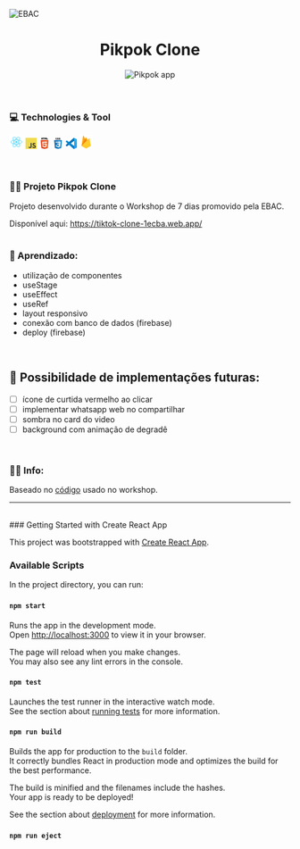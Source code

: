 <!--Banner session-->
<p align="">
  <img src="https://i.postimg.cc/VLcYztsx/ebac.png" alt="EBAC" tittle="EBAC" width="150">
</p>

<!--About session-->
<h1 align="center">Pikpok Clone</h1>

<div align="center">
  <img src="./public/pikpokClone.gif" alt="Pikpok app" tittle="Pikpok app" width="500">
</div>
<br><br>

<!-- Ícones das linguagens -->
<h3> 💻 Technologies & Tool </h3>
<p align="left">
  <code><img height="25" src="https://raw.githubusercontent.com/github/explore/80688e429a7d4ef2fca1e82350fe8e3517d3494d/topics/react/react.png"></code>
  <code><img height="20" src="https://raw.githubusercontent.com/github/explore/80688e429a7d4ef2fca1e82350fe8e3517d3494d/topics/javascript/javascript.png"></code>
  <code><img height="20" src="https://raw.githubusercontent.com/github/explore/80688e429a7d4ef2fca1e82350fe8e3517d3494d/topics/html/html.png"></code>
  <code><img height="20" src="https://raw.githubusercontent.com/github/explore/80688e429a7d4ef2fca1e82350fe8e3517d3494d/topics/css/css.png"></code>
  <code><img height="20" src="https://raw.githubusercontent.com/github/explore/80688e429a7d4ef2fca1e82350fe8e3517d3494d/topics/visual-studio-code/visual-studio-code.png"></code>
  <code><img height="25" src="https://raw.githubusercontent.com/github/explore/80688e429a7d4ef2fca1e82350fe8e3517d3494d/topics/firebase/firebase.png"></code>
</p><br>

<!-- Projects -->
<h3> 👩‍💻 Projeto Pikpok Clone </h3>
Projeto desenvolvido durante o Workshop de 7 dias promovido pela EBAC. <br>

Disponível aqui: https://tiktok-clone-1ecba.web.app/
<br><br>

<h3> 🎯 Aprendizado: </h3>

- utilização de componentes
- useStage
- useEffect
- useRef
- layout responsivo
- conexão com banco de dados (firebase)
- deploy (firebase)


<br>
<h2> 🔮 Possibilidade de implementações futuras: </h2>

- [ ] ícone de curtida vermelho ao clicar
- [ ] implementar whatsapp web no compartilhar
- [ ] sombra no card do video
- [ ] background com animação de degradê

<!-- Dev Info -->
<br>
<h3> 👩‍💻 Info: </h3>

Baseado no [código](https://github.com/nathyts/ebac-pokedex) usado no workshop.


---

<br>
### Getting Started with Create React App

This project was bootstrapped with [Create React App](https://github.com/facebook/create-react-app).

### Available Scripts

In the project directory, you can run:

#### `npm start`

Runs the app in the development mode.\
Open [http://localhost:3000](http://localhost:3000) to view it in your browser.

The page will reload when you make changes.\
You may also see any lint errors in the console.

#### `npm test`

Launches the test runner in the interactive watch mode.\
See the section about [running tests](https://facebook.github.io/create-react-app/docs/running-tests) for more information.

#### `npm run build`

Builds the app for production to the `build` folder.\
It correctly bundles React in production mode and optimizes the build for the best performance.

The build is minified and the filenames include the hashes.\
Your app is ready to be deployed!

See the section about [deployment](https://facebook.github.io/create-react-app/docs/deployment) for more information.

#### `npm run eject`

